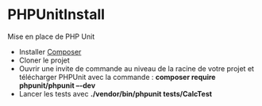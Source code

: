 # PHPUnitInstall
Mise en place de PHP Unit

* Installer [Composer](https://getcomposer.org/)
* Cloner le projet
* Ouvrir une invite de commande au niveau de la racine de votre projet et télécharger PHPUnit avec la commande : **composer require phpunit/phpunit –-dev**
* Lancer les tests avec **./vendor/bin/phpunit tests/CalcTest**

